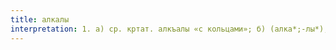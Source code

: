 ```yaml
---
title: алкалы
interpretation: 1. а) ср. кртат. алкъалы «с кольцами»; б) (алка*;-лы*); 2. тюрк. «щелочь»
---
```

